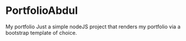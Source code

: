 # PortfolioAbdul
My portfolio
Just a simple nodeJS project that renders my portfolio via a bootstrap template of choice.
